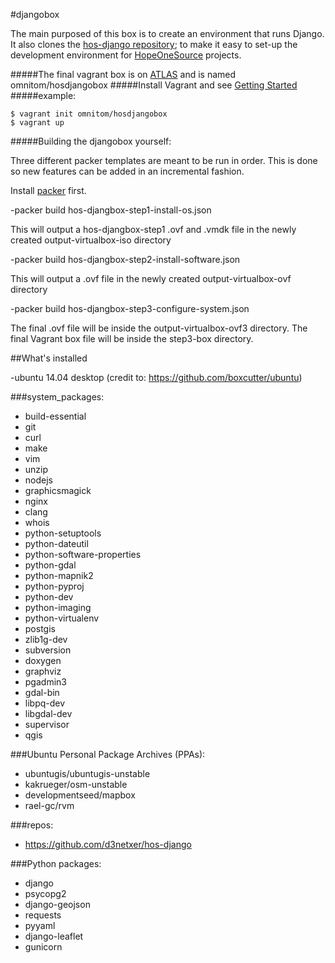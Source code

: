 #djangobox

The main purposed of this box is to create an environment that runs Django. It also clones the [hos-django repository](https://github.com/d3netxer/hos-django); to make it easy to set-up the development environment for [HopeOneSource](http://www.hopeonesource.org/) projects.

#####The final vagrant box is on [ATLAS](https://atlas.hashicorp.com/omnitom/boxes/hosdjangobox) and is named omnitom/hosdjangobox
#####Install Vagrant and see [Getting Started](http://docs.vagrantup.com/v2/getting-started/index.html) 
#####example:
```Batchfile
$ vagrant init omnitom/hosdjangobox
$ vagrant up
```
#####Building the djangobox yourself:

Three different packer templates are meant to be run in order. This is done so new features can be added in an incremental fashion.

Install [packer](https://www.packer.io/intro/getting-started/setup.html) first. 

-packer build hos-djangbox-step1-install-os.json

This will output a hos-djangbox-step1 .ovf and .vmdk file in the newly created output-virtualbox-iso directory

-packer build hos-djangbox-step2-install-software.json

This will output a .ovf file in the newly created output-virtualbox-ovf directory

-packer build hos-djangbox-step3-configure-system.json

The final .ovf file will be inside the output-virtualbox-ovf3 directory. The final Vagrant box file will be inside the step3-box directory.

##What's installed

-ubuntu 14.04 desktop (credit to: https://github.com/boxcutter/ubuntu)

###system_packages:
  - build-essential
  - git
  - curl
  - make
  - vim
  - unzip
  - nodejs 
  - graphicsmagick
  - nginx
  - clang 
  - whois
  - python-setuptools
  - python-dateutil
  - python-software-properties 
  - python-gdal 
  - python-mapnik2 
  - python-pyproj
  - python-dev 
  - python-imaging
  - python-virtualenv
  - postgis
  - zlib1g-dev
  - subversion
  - doxygen
  - graphviz
  - pgadmin3
  - gdal-bin
  - libpq-dev
  - libgdal-dev
  - supervisor
  - qgis

  ###Ubuntu Personal Package Archives (PPAs):

  - ubuntugis/ubuntugis-unstable
  - kakrueger/osm-unstable
  - developmentseed/mapbox
  - rael-gc/rvm

  ###repos:

  - https://github.com/d3netxer/hos-django

  ###Python packages:

  - django
  - psycopg2
  - django-geojson
  - requests
  - pyyaml
  - django-leaflet
  - gunicorn


